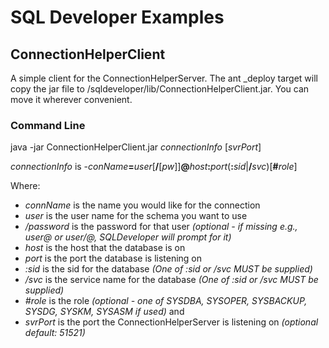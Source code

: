 # SQL Developer Examples
## ConnectionHelperClient
A simple client for the ConnectionHelperServer. The ant _deploy target will copy the jar file to *<sqldev>*/sqldeveloper/lib/ConnectionHelperClient.jar. You can move it wherever convenient. 


### Command Line
java -jar ConnectionHelperClient.jar _connectionInfo_ \[_svrPort_]


_connectionInfo_ is -_conName_**=**_user_\[**/**\[_pw_]]**@**_host_**:**_port_(**:**_sid_|**/**_svc_)\[**#**_role_]

Where:
- *connName* is the name you would like for the connection
- *user* is the user name for the schema you want to use
- */password* is the password for that user *(optional - if missing e.g., user@ or user/@, SQLDeveloper will prompt for it)*
- *host* is the host that the database is on
- *port* is the port the database is listening on
- *:sid* is the sid for the database *(One of :sid or /svc MUST be supplied)*
- */svc* is the service name for the database  *(One of :sid or /svc MUST be supplied)*
- *#role* is the role  *(optional - one of SYSDBA, SYSOPER, SYSBACKUP, SYSDG, SYSKM, SYSASM if used)*
and<br/>
- *svrPort* is the port the ConnectionHelperServer is listening on *(optional default: 51521)*


